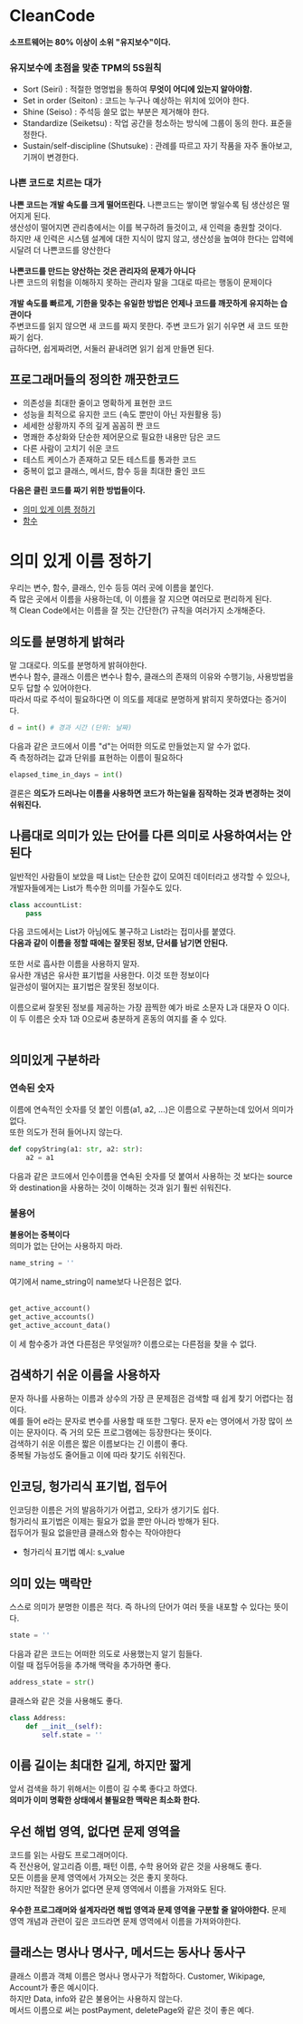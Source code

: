 # CleanCode
__소프트웨어는 80% 이상이 소위 "유지보수"이다.__
### 유지보수에 초점을 맞춘 TPM의 5S원칙
- Sort (Seiri) : 적절한 명명법을 통하여 __무엇이 어디에 있는지 알아야함.__
- Set in order (Seiton) : 코드는 누구나 예상하는 위치에 있어야 한다.
- Shine (Seiso) : 주석등 쓸모 없는 부분은 제거해야 한다.
- Standardize (Seiketsu) : 작업 공간을 청소하는 방식에 그룹이 동의 한다. 표준을 정한다.
- Sustain/self-discipline (Shutsuke) : 관례를 따르고 자기 작품을 자주 돌아보고, 기꺼이 변경한다.

### 나쁜 코드로 치르는 대가
__나쁜 코드는 개발 속도를 크게 떨어뜨린다.__
나쁜코드는 쌓이면 쌓일수록 팀 생산성은 떨어지게 된다.<br/>
생산성이 떨어지면 관리층에서는 이를 복구하려 들것이고, 새 인력을 충원할 것이다.<br/>
하지만 새 인력은 시스템 설계에 대한 지식이 많지 않고, 생산성을 높여야 한다는 압력에 시달려 더 나쁜코드를 양산한다<br/>
<br/>
__나쁜코드를 만드는 양산하는 것은 관리자의 문제가 아니다__<br/>
나쁜 코드의 위험을 이해하지 못하는 관리자 말을 그대로 따르는 행동이 문제이다<br/>
<br/>
__개발 속도를 빠르게, 기한을 맞추는 유일한 방법은 언제나 코드를 깨끗하게 유지하는 습관이다__<br/>
주변코드를 읽지 않으면 새 코드를 짜지 못한다. 주변 코드가 읽기 쉬우면 새 코드 또한 짜기 쉽다. <br/>
급하다면, 쉽게짜려면, 서둘러 끝내려면 읽기 쉽게 만들면 된다.

## 프로그래머들의 정의한 깨끗한코드
- 의존성을 최대한 줄이고 명확하게 표현한 코드
- 성능을 최적으로 유지한 코드 (속도 뿐만이 아닌 자원활용 등)
- 세세한 상황까지 주의 깊게 꼼꼼히 짠 코드
- 명쾌한 추상화와 단순한 제어문으로 필요한 내용만 담은 코드
- 다른 사람이 고치기 쉬운 코드
- 테스트 케이스가 존재하고 모든 테스트를 통과한 코드
- 중복이 없고 클래스, 메서드, 함수 등을 최대한 줄인 코드

__다음은 클린 코드를 짜기 위한 방법들이다.__
- [의미 있게 이름 정하기](https://github.com/mallycrip/_Clean_Code/tree/master/%EC%9D%98%EB%AF%B8%20%EC%9E%88%EA%B2%8C%20%EC%9D%B4%EB%A6%84%20%EC%A0%95%ED%95%98%EA%B8%B0)
- [함수]()

# 의미 있게 이름 정하기
우리는 변수, 함수, 클래스, 인수 등등 여러 곳에 이름을 붙인다.<br/>
즉 많은 곳에서 이름을 사용하는데, 이 이름을 잘 지으면 여러모로 편리하게 된다.<br/>
책 Clean Code에서는 이름을 잘 짓는 간단한(?) 규칙을 여러가지 소개해준다.<br/>
## 의도를 분명하게 밝혀라
말 그대로다. 의도를 분명하게 밝혀야한다.<br/>
변수나 함수, 클래스 이름은 변수나 함수, 클래스의 존재의 이유와 수행기능, 사용방법을 모두 답할 수 있어야한다.<br/>
따라서 따로 주석이 필요하다면 이 의도를 제대로 분명하게 밝히지 못하였다는 증거이다.<br/>
```python
d = int() # 경과 시간 (단위: 날짜)
```
다음과 같은 코드에서 이름 "d"는 어떠한 의도로 만들었는지 알 수가 없다.<br/>
즉 측정하려는 값과 단위를 표현하는 이름이 필요하다<br/>
```python
elapsed_time_in_days = int()
```
결론은 __의도가 드러나는 이름을 사용하면 코드가 하는일을 짐작하는 것과 변경하는 것이 쉬워진다.__<br/>

## 나름대로 의미가 있는 단어를 다른 의미로 사용하여서는 안된다
일반적인 사람들이 보았을 때 List는 단순한 값이 모여진 데이터라고 생각할 수 있으나, 개발자들에게는 List가 특수한 의미를 가질수도 있다.<br/>
```python
class accountList:
    pass
```
다음 코드에서는 List가 아님에도 불구하고 List라는 접미사를 붙였다.<br/>
__다음과 같이 이름을 정할 때에는 잘못된 정보, 단서를 남기면 안된다.__<br/>
<br/>
또한 서로 흡사한 이름을 사용하지 말자.<br/>
유사한 개념은 유사한 표기법을 사용한다. 이것 또한 정보이다<br/>
일관성이 떨어지는 표기법은 잘못된 정보이다.<br/>
<br/>
이름으로써 잘못된 정보를 제공하는 가장 끔찍한 예가 바로 소문자 L과 대문자 O 이다.<br/>
이 두 이름은 숫자 1과 0으로써 충분하게 혼동의 여지를 줄 수 있다.<br/>
<br/>
## 의미있게 구분하라
### 연속된 숫자
이름에 연속적인 숫자를 덧 붙인 이름(a1, a2, ...)은 이름으로 구분하는데 있어서 의미가 없다.<br/>
또한 의도가 전혀 들어나지 않는다.<br/>
```python
def copyString(a1: str, a2: str):
    a2 = a1
```
다음과 같은 코드에서 인수이름을 연속된 숫자를 덧 붙여서 사용하는 것 보다는 source와 destination을 사용하는 것이 이해하는 것과 읽기 훨씬 쉬워진다.<br/>

### 불용어
__불용어는 중복이다__<br/>
의미가 없는 단어는 사용하지 마라.<br/>
```python
name_string = ''
```
여기에서 name_string이 name보다 나은점은 없다.<br/>
<br/>
```python
get_active_account()
get_active_accounts()
get_active_account_data()
```
이 세 함수중가 과연 다른점은 무엇일까? 이름으로는 다른점을 찾을 수 없다.<br/>

## 검색하기 쉬운 이름을 사용하자
문자 하나를 사용하는 이름과 상수의 가장 큰 문제점은 검색할 때 쉽게 찾기 어렵다는 점이다.<br/>
예를 들어 e라는 문자로 변수를 사용할 때 또한 그렇다. 문자 e는 영어에서 가장 많이 쓰이는 문자이다. 즉 거의 모든 프로그램에는 등장한다는 뜻이다.<br/>
검색하기 쉬운 이름은 짧은 이름보다는 긴 이름이 좋다.<br/>
중복될 가능성도 줄어들고 이에 따라 찾기도 쉬워진다.<br/>

## 인코딩, 헝가리식 표기법, 접두어
인코딩한 이름은 거의 발음하기가 어렵고, 오타가 생기기도 쉽다.<br/>
헝가리식 표기법은 이제는 필요가 없을 뿐만 아니라 방해가 된다.<br/>
접두어가 필요 없을만큼 클래스와 함수는 작아야한다<br/>
* 헝가리식 표기법 예시: s_value

## 의미 있는 맥락만
스스로 의미가 분명한 이름은 적다. 즉 하나의 단어가 여러 뜻을 내포할 수 있다는 뜻이다.<br/>
```python
state = ''
```
다음과 같은 코드는 어떠한 의도로 사용했는지 알기 힘들다.<br/>
이럴 때 접두어등을 추가해 맥락을 추가하면 좋다.<br/>
```python
address_state = str()
```
클래스와 같은 것을 사용해도 좋다.
```python
class Address:
    def __init__(self):
        self.state = ''
```

## 이름 길이는 최대한 길게, 하지만 짧게
앞서 검색을 하기 위해서는 이름이 길 수록 좋다고 하였다.<br/>
__의미가 이미 명확한 상태에서 불필요한 맥락은 최소화 한다.__<br/>

## 우선 해법 영역, 없다면 문제 영역을
코드를 읽는 사람도 프로그래머이다.<br/>
즉 전산용어, 알고리즘 이름, 패턴 이름, 수학 용어와 같은 것을 사용해도 좋다.<br/>
모든 이름을 문제 영역에서 가져오는 것은 좋지 못하다.<br/>
하지만 적잘한 용어가 없다면 문제 영역에서 이름을 가져와도 된다.<br/>
<br/>
__우수한 프로그래머와 설계자라면 해법 영역과 문제 영역을 구분할 줄 알아야한다.__
문제 영역 개념과 관련이 깊은 코드라면 문제 영역에서 이름을 가져와야한다.<br/>

## 클래스는 명사나 명사구, 메서드는 동사나 동사구
클래스 이름과 객체 이름은 명사나 명사구가 적합하다. Customer, Wikipage, Account가 좋은 예시이다.<br/>
하지만 Data, info와 같은 불용어는 사용하지 않는다.<br/>
메서드 이름으로 써는 postPayment, deletePage와 같은 것이 좋은 예다.<br/>


